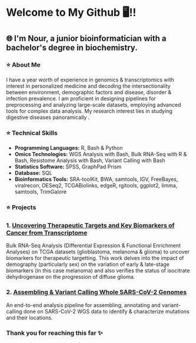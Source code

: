 # **Welcome to My Github 🖥️!!**

## 🌐 I'm Nour, a junior bioinformatician with a bachelor's degree in biochemistry.

### ⭐ About Me
I have a year worth of experience in genomics & transcriptomics with interest in personalized medicine and decoding the intersectionality between environment, demographic factors and disease, disorder & infection prevalence. I am proficient in designing pipelines for preprocessing and analyzing large-scale datasets, employing advanced tools for complex data analysis. My research interest lies in studying digestive diseases panoramically .

### ⭐ Technical Skills
* **Programming Languages:** R, Bash & Python
* **Omics Technologies:** WGS Analysis with Bash, Bulk RNA-Seq with R & Bash, Resistome Analysis with Bash, Variant Calling with Bash
* **Statistics Software:** SPSS, GraphPad Prism
* **Database:** SQL
* **Bioinformatics Tools:** SRA-toolKit, BWA, samtools, IGV, FreeBayes, viralrecon, DESeq2, TCGABiolinks, edgeR, rgitools, ggplot2, limma, samtools, TrimGalore

### ⭐ Projects
### 1. [Uncovering Therapeutic Targets and Key Biomarkers of Cancer from Transcriptome](https://github.com/nournahtay/rnaseq-biomarker-discovery)
Bulk RNA-Seq Analysis (Differential Expression & Functional Enrichment Analyses) on TCGA datasets (glioblastoma, melanoma & glioma) to uncover biomarkers for therapeutic targetting. This work delves into the impact of demography (particularly sex) on the variation of early & late-stage biomarkers (in this case melanoma) and also verifies the status of isocitrate dehydrogenase on the progression of diffuse glioma. 

### 2. [Assembling & Variant Calling Whole SARS-CoV-2 Genomes](https://github.com/nournahtay/wgs-variant-calling)
An end-to-end analysis pipeline for assembling, annotating and variant-calling done on SARS-CoV-2 WGS data to identify & characterize mutations and their locations.


### Thank you for reaching this far ✨ 
